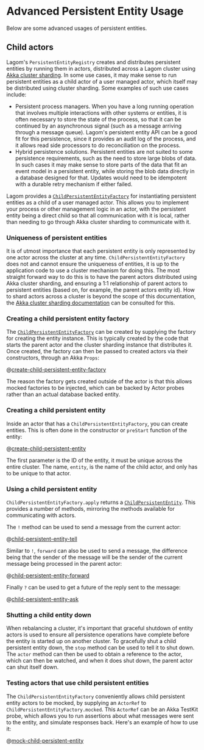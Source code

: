 # Advanced Persistent Entity Usage

Below are some advanced usages of persistent entities.

## Child actors

Lagom's `PersistentEntityRegistry` creates and distributes persistent entities by running them in actors, distributed across a Lagom cluster using [Akka cluster sharding](https://doc.akka.io/docs/akka/current/cluster-sharding.html?language=scala). In some use cases, it may make sense to run persistent entities as a child actor of a user managed actor, which itself may be distributed using cluster sharding. Some examples of such use cases include:

* Persistent process managers. When you have a long running operation that involves multiple interactions with other systems or entities, it is often necessary to store the state of the process, so that it can be continued by an asynchronous signal (such as a message arriving through a message queue). Lagom's persistent entity API can be a good fit for this persistence, since it provides an audit log of the process, and it allows read side processors to do reconciliation on the process.
* Hybrid persistence solutions. Persistent entities are not suited to some persistence requirements, such as the need to store large blobs of data. In such cases it may make sense to store parts of the data that fit an event model in a persistent entity, while storing the blob data directly in a database designed for that. Updates would need to be idempotent with a durable retry mechanism if either failed.

Lagom provides a [`ChildPersistentEntityFactory`](api/com/lightbend/lagom/scaladsl/persistence/ChildPersistentEntityFactory.html) for instantiating persistent entities as a child of a user managed actor. This allows you to implement your process or other management logic in an actor, with the persistent entity being a direct child so that all communication with it is local, rather than needing to go through Akka cluster sharding to communicate with it.

### Uniqueness of persistent entities

It is of utmost importance that each persistent entity is only represented by one actor across the cluster at any time. `ChildPersistentEntityFactory` does not and cannot ensure the uniqueness of entities, it is up to the application code to use a cluster mechanism for doing this. The most straight forward way to do this is to have the parent actors distributed using Akka cluster sharding, and ensuring a 1:1 relationship of parent actors to persistent entities (based on, for example, the parent actors entity id). How to shard actors across a cluster is beyond the scope of this documentation, the [Akka cluster sharding documentation](https://doc.akka.io/docs/akka/current/cluster-sharding.html?language=scala) can be consulted for this.

### Creating a child persistent entity factory

The [`ChildPersistentEntityFactory`](api/com/lightbend/lagom/scaladsl/persistence/ChildPersistentEntityFactory.html) can be created by supplying the factory for creating the entity instance. This is typically created by the code that starts the parent actor and the cluster sharding instance that distributes it. Once created, the factory can then be passed to created actors via their constructors, through an Akka `Props`:

@[create-child-persistent-entity-factory](code/ChildActors.scala)

The reason the factory gets created outside of the actor is that this allows mocked factories to be injected, which can be backed by Actor probes rather than an actual database backed entity.

### Creating a child persistent entity

Inside an actor that has a `ChildPersistentEntityFactory`, you can create entities. This is often done in the constructor or `preStart` function of the entity:

@[create-child-persistent-entity](code/ChildActors.scala)

The first parameter is the ID of the entity, it must be unique across the entire cluster. The name, `entity`, is the name of the child actor, and only has to be unique to that actor.

### Using a child persistent entity

`ChildPersistentEntityFactory.apply` returns a [`ChildPersistentEntity`](api/com/lightbend/lagom/scaladsl/persistence/ChildPersistentEntity.html). This provides a number of methods, mirroring the methods available for communicating with actors.

The `!` method can be used to send a message from the current actor:

@[child-persistent-entity-tell](code/ChildActors.scala)

Similar to `!`, `forward` can also be used to send a message, the difference being that the sender of the message will be the sender of the current message being processed in the parent actor:

@[child-persistent-entity-forward](code/ChildActors.scala)

Finally `?` can be used to get a future of the reply sent to the message:

@[child-persistent-entity-ask](code/ChildActors.scala)

### Shutting a child entity down

When rebalancing a cluster, it's important that graceful shutdown of entity actors is used to ensure all persistence operations have complete before the entity is started up on another cluster. To gracefully shut a child persistent entity down, the `stop` method can be used to tell it to shut down. The `actor` method can then be used to obtain a reference to the actor, which can then be watched, and when it does shut down, the parent actor can shut itself down.

### Testing actors that use child persistent entities

The `ChildPersistentEntityFactory` conveniently allows child persistent entity actors to be mocked, by supplying an `ActorRef` to `ChildPersistentEntityFactory.mocked`. This `ActorRef` can be an Akka TestKit probe, which allows you to run assertions about what messages were sent to the entity, and simulate responses back. Here's an example of how to use it:

@[mock-child-persistent-entity](code/ChildActors.scala)
